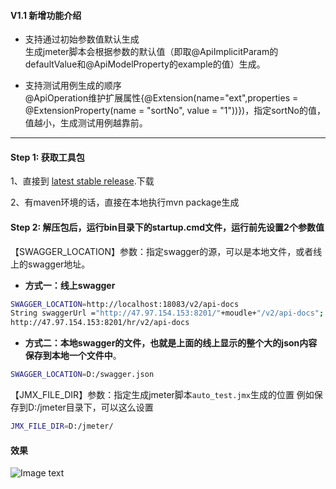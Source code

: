 
#### V1.1 新增功能介绍

* 支持通过初始参数值默认生成 <br>
生成jmeter脚本会根据参数的默认值（即取@ApiImplicitParam的defaultValue和@ApiModelProperty的example的值）生成。

* 支持测试用例生成的顺序 <br>
@ApiOperation维护扩展属性{@Extension(name="ext",properties = @ExtensionProperty(name = "sortNo", value = "1"))})，指定sortNo的值，值越小，生成测试用例越靠前。

***


#### Step 1: 获取工具包

1、直接到 [latest stable release](https://github.com/liuyunlong1229/swagger2jmx-plugin/releases).下载

2、有maven环境的话，直接在本地执行mvn package生成

#### Step 2: 解压包后，运行bin目录下的startup.cmd文件，运行前先设置2个参数值

【SWAGGER_LOCATION】参数：指定swagger的源，可以是本地文件，或者线上的swagger地址。

* **方式一：线上swagger** 

```sh
SWAGGER_LOCATION=http://localhost:18083/v2/api-docs
String swaggerUrl ="http://47.97.154.153:8201/"+moudle+"/v2/api-docs";
http://47.97.154.153:8201/hr/v2/api-docs


``` 

* **方式二：本地swagger的文件，也就是上面的线上显示的整个大的json内容保存到本地一个文件中**。

```sh
SWAGGER_LOCATION=D:/swagger.json

``` 

【JMX_FILE_DIR】参数：指定生成jmeter脚本`auto_test.jmx`生成的位置
例如保存到D:/jmeter目录下，可以这么设置

```sh
JMX_FILE_DIR=D:/jmeter/

``` 
#### 效果
![Image text](https://images.gitee.com/uploads/images/2020/1107/211059_003c5955_1615225.png)
